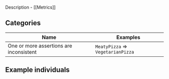 Description - [[Metrics]]


## Categories

| Name | Examples |
|--|--|
| One or more assertions are inconsistent | `MeatyPizza` => `VegetarianPizza`



## Example individuals

